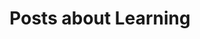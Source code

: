 ---
layout: categorypage
title: Posts about Learning
category: learn
permalink: /categories/learn/ # This is only required for pretty links.
---